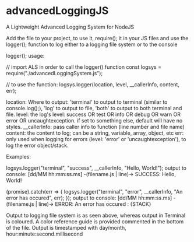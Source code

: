 # advancedLoggingJS
A Lightweight Advanced Logging System for NodeJS

Add the file to your project, to use it, require(); it in your JS files and use the logger(); function to log either to a logging file system or to the console

logger(); usage:

// import ALS in order to call the logger() function
const logsys = require("./advancedLoggingSystem.js");

// to use the function:
logsys.logger(location, level, \_\_callerInfo, content, err);

location: Where to output: 'terminal' to output to terminal (similar to console.log();), 'log' to output to file, 'both' to output to both terminal and file.
level: the log's level: success OR test OR info OR debug OR warn OR error OR uncaughtexception. if set to something else, default will have no styles.
\_\_callerInfo: pass caller info to function (line number and file name)
content: the content to log; can be a string, variable, array, object, etc 
err: only used when logging for errors (level: 'error' or 'uncaughtexception'), to log the error object/stack.

Examples: 

logsys.logger("terminal", "success", \_\_callerInfo, "Hello, World!");
output to console: [dd/MM  hh:mm:ss.ms] -(filename.js | line)-> SUCCESS: Hello, World!

(promise).catch(err => { logsys.logger("terminal", "error", \_\_callerInfo, "An error has occured", err); });
output to console: [dd/MM  hh:mm:ss.ms] -(filename.js | line)-> ERROR: An error has occured : {STACK}

Output to logging file system is as seen above, whereas output in Terminal is coloured. A color reference guide is provided commented in the bottom of the file.
Output is timestamped with day/month, hour:minute:second.millisecond
